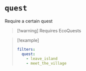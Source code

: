 # `quest`

Require a certain quest

> [!warning] Requires EcoQuests

> [!example]
> ```yaml
> filters:
>   quest:
>     - leave_island
>     - meet_the_village
> ```

